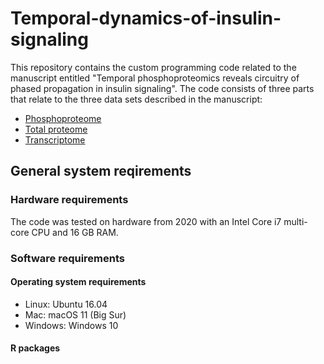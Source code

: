 # Temporal-dynamics-of-insulin-signaling
This repository contains the custom programming code related to the manuscript entitled "Temporal phosphoproteomics reveals circuitry of phased propagation in insulin signaling". The code consists of three parts that relate to the three data sets described in the manuscript:
- [Phosphoproteome](phosphoproteome)
- [Total proteome](total_proteome)
- [Transcriptome](transcriptome)

## General system reqirements
### Hardware requirements
The code was tested on hardware from 2020 with an Intel Core i7 multi-core CPU and 16 GB RAM.

### Software requirements
#### Operating system requirements
- Linux: Ubuntu 16.04
- Mac: macOS 11 (Big Sur)
- Windows: Windows 10

#### R packages
